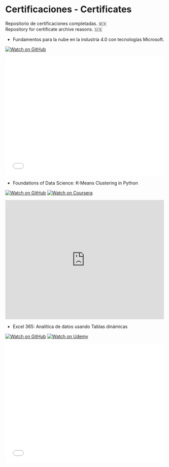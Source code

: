 # Certificaciones - Certificates

Repositorio de certificaciones completadas. :mexico:<br>
Repository for certificate archive reasons. :us: 

+ Fundamentos para la nube en la industria 4.0 con tecnologías Microsoft.

[![Watch on GitHub](https://img.shields.io/static/v1?logo=github&label=GitHub&message=Ver%20certificado&color=success)](https://github.com/danielscc/certificados-certificates/blob/main/certificates/0000226921-DANIEL%20SALVADOR%20CRUZ%20CORTES-GRUPO%20EDUIT.pdf) 

<embed src="certificates/0000226921-DANIEL%20SALVADOR%20CRUZ%20CORTES-GRUPO%20EDUIT.pdf" width="500" height="375" type="application/pdf">

+ Foundations of Data Science: K-Means Clustering in Python

[![Watch on GitHub](https://img.shields.io/static/v1?logo=github&label=GitHub&message=Ver%20certificado&color=success)](https://github.com/danielscc/certificados-certificates/blob/main/certificates/Coursera%207TRN6VEHJ24Y.pdf) 
[![Watch on Coursera](https://img.shields.io/static/v1?label=COURSERA&message=Ver%20certificado&color=blue)](https://www.coursera.org/account/accomplishments/certificate/7TRN6VEHJ24Y)

<embed src="https://www.coursera.org/account/accomplishments/certificate/7TRN6VEHJ24Y" width="500" height="375" type="application/pdf">

+ Excel 365: Analítica de datos usando Tablas dinámicas

[![Watch on GitHub](https://img.shields.io/static/v1?logo=github&label=GitHub&message=Ver%20certificado&color=success)](https://github.com/danielscc/certificados-certificates/blob/main/certificates/UC-28669fd5-8347-46d2-a89c-91a658e326e1.pdf) 
[![Watch on Udemy](https://img.shields.io/static/v1?label=UDEMY&message=Ver%20certificado&color=purple)](https://udemy-certificate.s3.amazonaws.com/pdf/UC-28669fd5-8347-46d2-a89c-91a658e326e1.pdf)

<embed src="certificates/UC-28669fd5-8347-46d2-a89c-91a658e326e1.pdf" width="500" height="375" type="application/pdf">
